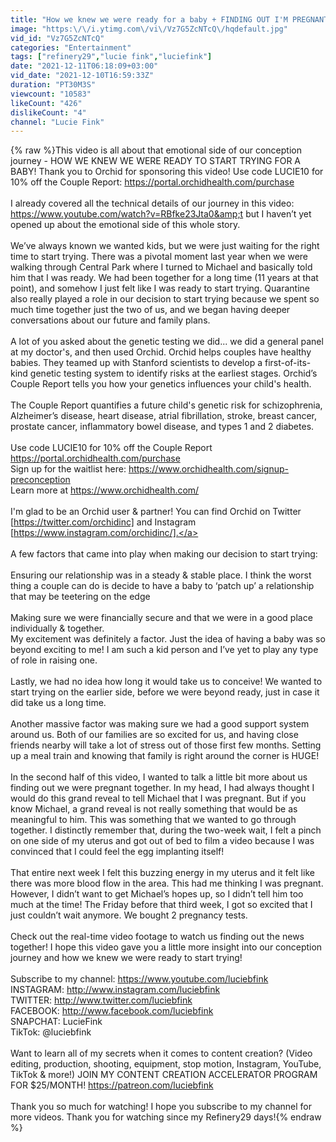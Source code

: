```yaml
---
title: "How we knew we were ready for a baby + FINDING OUT I'M PREGNANT! | Lucie Fink & Michael"
image: "https:\/\/i.ytimg.com\/vi\/Vz7G5ZcNTcQ\/hqdefault.jpg"
vid_id: "Vz7G5ZcNTcQ"
categories: "Entertainment"
tags: ["refinery29","lucie fink","luciefink"]
date: "2021-12-11T06:18:09+03:00"
vid_date: "2021-12-10T16:59:33Z"
duration: "PT30M3S"
viewcount: "10583"
likeCount: "426"
dislikeCount: "4"
channel: "Lucie Fink"
---
```

{% raw %}This video is all about that emotional side of our conception journey - HOW WE KNEW WE WERE READY TO START TRYING FOR A BABY! Thank you to Orchid for sponsoring this video! Use code LUCIE10 for 10% off the Couple Report: <a rel="nofollow" target="blank" href="https://portal.orchidhealth.com/purchase">https://portal.orchidhealth.com/purchase</a><br /><br />I already covered all the technical details of our journey in this video: <a rel="nofollow" target="blank" href="https://www.youtube.com/watch?v=RBfke23Jta0&amp;t">https://www.youtube.com/watch?v=RBfke23Jta0&amp;t</a> but I haven’t yet opened up about the emotional side of this whole story.<br /><br />We’ve always known we wanted kids, but we were just waiting for the right time to start trying. There was a pivotal moment last year when we were walking through Central Park where I turned to Michael and basically told him that I was ready. We had been together for a long time (11 years at that point), and somehow I just felt like I was ready to start trying. Quarantine also really played a role in our decision to start trying because we spent so much time together just the two of us, and we began having deeper conversations about our future and family plans. <br /><br />A lot of you asked about the genetic testing we did... we did a general panel at my doctor's, and then used Orchid. Orchid helps couples have healthy babies. They teamed up with Stanford scientists to develop a first-of-its-kind genetic testing system to identify risks at the earliest stages. Orchid’s Couple Report tells you how your genetics influences your child's health.<br /><br />The Couple Report quantifies a future child's genetic risk for schizophrenia, Alzheimer’s disease, heart disease, atrial fibrillation, stroke, breast cancer, prostate cancer, inflammatory bowel disease, and types 1 and 2 diabetes.<br /><br />Use code LUCIE10 for 10% off the Couple Report <a rel="nofollow" target="blank" href="https://portal.orchidhealth.com/purchase">https://portal.orchidhealth.com/purchase</a><br />Sign up for the waitlist here: <a rel="nofollow" target="blank" href="https://www.orchidhealth.com/signup-preconception">https://www.orchidhealth.com/signup-preconception</a><br />Learn more at <a rel="nofollow" target="blank" href="https://www.orchidhealth.com/">https://www.orchidhealth.com/</a><br /><br />I'm glad to be an Orchid user &amp; partner! You can find Orchid on Twitter [<a rel="nofollow" target="blank" href="https://twitter.com/orchidinc]">https://twitter.com/orchidinc]</a> and Instagram [<a rel="nofollow" target="blank" href="https://www.instagram.com/orchidinc/].">https://www.instagram.com/orchidinc/].</a><br /><br />A few factors that came into play when making our decision to start trying:<br /><br />Ensuring our relationship was in a steady &amp; stable place. I think the worst thing a couple can do is decide to have a baby to ‘patch up’ a relationship that may be teetering on the edge<br /><br />Making sure we were financially secure and that we were in a good place individually &amp; together.<br />My excitement was definitely a factor. Just the idea of having a baby was so beyond exciting to me! I am such a kid person and I’ve yet to play any type of role in raising one.<br /><br />Lastly, we had no idea how long it would take us to conceive! We wanted to start trying on the earlier side, before we were beyond ready, just in case it did take us a long time.<br /><br />Another massive factor was making sure we had a good support system around us. Both of our families are so excited for us, and having close friends nearby will take a lot of stress out of those first few months. Setting up a meal train and knowing that family is right around the corner is HUGE!<br /><br />In the second half of this video, I wanted to talk a little bit more about us finding out we were pregnant together. In my head, I had always thought I would do this grand reveal to tell Michael that I was pregnant. But if you know Michael, a grand reveal is not really something that would be as meaningful to him. This was something that we wanted to go through together. I distinctly remember that, during the two-week wait, I felt a pinch on one side of my uterus and got out of bed to film a video because I was convinced that I could feel the egg implanting itself!<br /><br />That entire next week I felt this buzzing energy in my uterus and it felt like there was more blood flow in the area. This had me thinking I was pregnant. However, I didn’t want to get Michael’s hopes up, so I didn’t tell him too much at the time! The Friday before that third week, I got so excited that I just couldn’t wait anymore. We bought 2 pregnancy tests.<br /><br />Check out the real-time video footage to watch us finding out the news together! I hope this video gave you a little more insight into our conception journey and how we knew we were ready to start trying!<br /><br />Subscribe to my channel: <a rel="nofollow" target="blank" href="https://www.youtube.com/luciebfink">https://www.youtube.com/luciebfink</a><br />INSTAGRAM: <a rel="nofollow" target="blank" href="http://www.instagram.com/luciebfink">http://www.instagram.com/luciebfink</a><br />TWITTER: <a rel="nofollow" target="blank" href="http://www.twitter.com/luciebfink">http://www.twitter.com/luciebfink</a><br />FACEBOOK: <a rel="nofollow" target="blank" href="http://www.facebook.com/luciebfink">http://www.facebook.com/luciebfink</a><br />SNAPCHAT: LucieFink<br />TikTok: @luciebfink<br /><br />Want to learn all of my secrets when it comes to content creation? (Video editing, production, shooting, equipment, stop motion, Instagram, YouTube, TikTok &amp; more!) JOIN MY CONTENT CREATION ACCELERATOR PROGRAM FOR $25/MONTH! <a rel="nofollow" target="blank" href="https://patreon.com/luciebfink">https://patreon.com/luciebfink</a><br /><br />Thank you so much for watching! I hope you subscribe to my channel for more videos. Thank you for watching since my Refinery29 days!{% endraw %}
